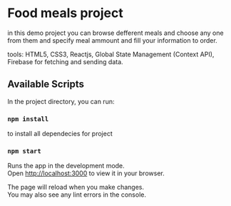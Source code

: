 # Food meals project

in this demo project you can browse defferent meals and choose any one from them and specify meal ammount and fill your information to order.

tools: HTML5, CSS3, Reactjs, Global State Management (Context API), Firebase for fetching and sending data.


## Available Scripts

In the project directory, you can run:

### `npm install`
to install all dependecies for project

### `npm start`

Runs the app in the development mode.\
Open [http://localhost:3000](http://localhost:3000) to view it in your browser.

The page will reload when you make changes.\
You may also see any lint errors in the console.
